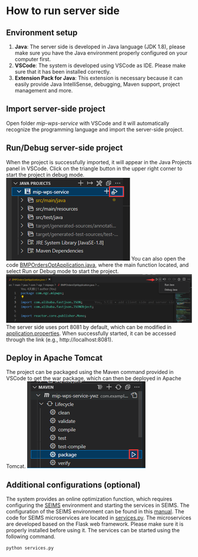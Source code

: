 # How to run server side

## Environment setup

1. **Java**: The server side is developed in Java language (JDK 1.8), please make sure you have the Java environment properly configured on your computer first.
2. **VSCode**: The system is developed using VSCode as IDE. Please make sure that it has been installed correctly.
3. **Extension Pack for Java**: This extension is necessary because it can easily provide Java IntelliSense, debugging, Maven support, project management and more.

## Import server-side project
Open folder *mip-wps-service* with VSCode and it will automatically recognize the programming language and import the server-side project.

## Run/Debug server-side project
When the project is successfully imported, it will appear in the Java Projects panel in VSCode. Click on the triangle button in the upper right corner to start the project in debug mode.
![](README_md_files/2190df70-8b15-11ed-8a86-07580e728085.jpeg?v=1&type=image)
You can also open the code [BMPOrdersOptApplication.java](https://github.com/lreis2415/WatershedPlanningSystem/blob/main/mip-wps-service/src/main/java/com/egc/mipwps/BMPOrdersOptApplication.java), where the main function located, and select Run or Debug mode to start the project.
![](README_md_files/5b43e130-8b16-11ed-8a86-07580e728085.jpeg?v=1&type=image)
The server side uses port 8081 by default, which can be modified in [application.properties](https://github.com/lreis2415/WatershedPlanningSystem/blob/main/mip-wps-service/src/main/resources/application.properties).  When successfully started, it can be accessed through the link (e.g., http://localhost:8081).

## Deploy in Apache Tomcat
The project can be packaged using the Maven command provided in VSCode to get the war package, which can then be deployed in Apache Tomcat.
![](README_md_files/20258840-8b18-11ed-8a86-07580e728085.jpeg?v=1&type=image)

## Additional configurations (optional)
The system provides an online optimization function, which requires configuring the [SEIMS](https://github.com/lreis2415/SEIMS/tree/feature/bmps-order-opt) environment and starting the services in SEIMS. The configuration of the SEIMS environment can be found in this [manual](https://github.com/lreis2415/SEIMS/blob/feature/bmps-order-opt/SEIMS-UserManual.pdf). The code for SEIMS microservices are located in [services.py](https://github.com/lreis2415/SEIMS/blob/feature/bmps-order-opt/seims/services.py). The microservices are developed based on the Flask web framework. Please make sure it is properly installed before using it. The services can be started using the following command. 
```
python services.py
```

